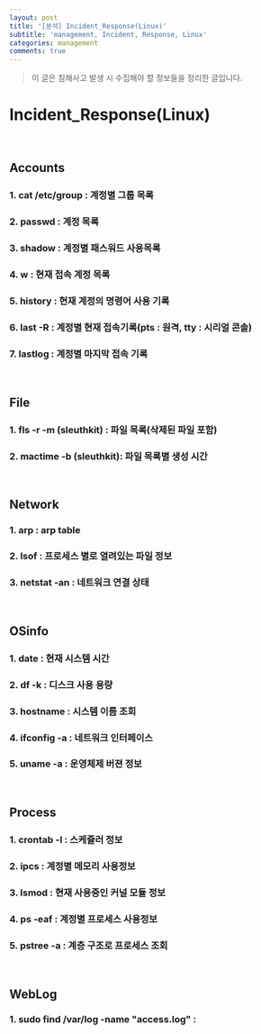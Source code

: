 ```yaml
---
layout: post
title: '[분석] Incident_Response(Linux)'
subtitle: 'management, Incident, Response, Linux'
categories: management
comments: true
---
```


> 이 글은 침해사고 발생 시 수집해야 할 정보들을 정리한 글입니다.

# Incident_Response(Linux)

<br>

## Accounts

### 1. cat /etc/group : 계정별 그룹 목록

### 2. passwd : 계정 목록

### 3. shadow : 계정별 패스워드 사용목록

### 4. w : 현재 접속 계정 목록

### 5. history : 현재 계정의 명령어 사용 기록

### 6. last -R : 계정별 현재 접속기록(pts : 원격, tty : 시리얼 콘솔)

### 7. lastlog : 계정별 마지막 접속 기록

<br>

## File

### 1. fls -r -m (sleuthkit) : 파일 목록(삭제된 파일 포함)

### 2. mactime -b (sleuthkit): 파일 목록별 생성 시간

<br>

## Network

### 1. arp : arp table

### 2. lsof : 프로세스 별로 열려있는 파일 정보

### 3. netstat -an : 네트워크 연결 상태

<br>

## OSinfo

### 1. date : 현재 시스템 시간

### 2. df -k : 디스크 사용 용량

### 3. hostname : 시스템 이름 조회

### 4. ifconfig -a : 네트워크 인터페이스

### 5. uname -a : 운영체제 버젼 정보

<br>

## Process

### 1. crontab -l : 스케쥴러 정보

### 2. ipcs : 계정별 메모리 사용정보

### 3. lsmod : 현재 사용중인 커널 모듈 정보

### 4. ps -eaf : 계정별 프로세스 사용정보

### 5. pstree -a : 계층 구조로 프로세스 조회

<br>

## WebLog

### 1. sudo find /var/log -name "access.log" : 
